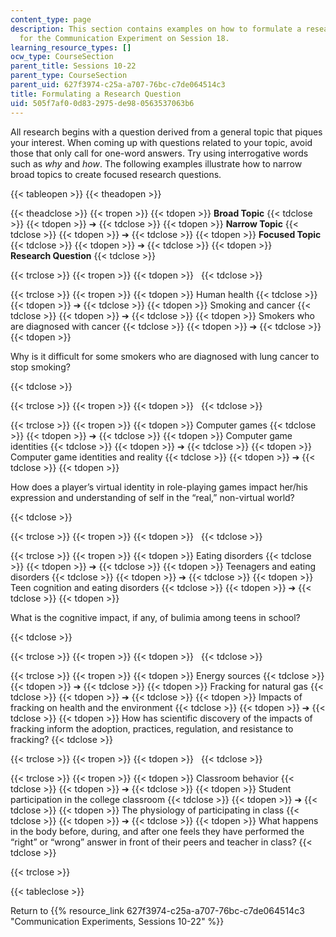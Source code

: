 ```yaml
---
content_type: page
description: This section contains examples on how to formulate a research question
  for the Communication Experiment on Session 18.
learning_resource_types: []
ocw_type: CourseSection
parent_title: Sessions 10-22
parent_type: CourseSection
parent_uid: 627f3974-c25a-a707-76bc-c7de064514c3
title: Formulating a Research Question
uid: 505f7af0-0d83-2975-de98-0563537063b6
---
```


All research begins with a question derived from a general topic that piques your interest. When coming up with questions related to your topic, avoid those that only call for one-word answers. Try using interrogative words such as _why_ and _how_. The following examples illustrate how to narrow broad topics to create focused research questions.

{{< tableopen >}}
{{< theadopen >}}

{{< theadclose >}}
{{< tropen >}}
{{< tdopen >}}
**Broad Topic**
{{< tdclose >}}
{{< tdopen >}}
➔
{{< tdclose >}}
{{< tdopen >}}
**Narrow Topic**
{{< tdclose >}}
{{< tdopen >}}
➔
{{< tdclose >}}
{{< tdopen >}}
**Focused Topic**
{{< tdclose >}}
{{< tdopen >}}
➔
{{< tdclose >}}
{{< tdopen >}}
**Research Question**
{{< tdclose >}}

{{< trclose >}}
{{< tropen >}}
{{< tdopen >}}
 
{{< tdclose >}}

{{< trclose >}}
{{< tropen >}}
{{< tdopen >}}
Human health
{{< tdclose >}}
{{< tdopen >}}
➔
{{< tdclose >}}
{{< tdopen >}}
Smoking and cancer
{{< tdclose >}}
{{< tdopen >}}
➔
{{< tdclose >}}
{{< tdopen >}}
Smokers who are diagnosed with cancer
{{< tdclose >}}
{{< tdopen >}}
➔
{{< tdclose >}}
{{< tdopen >}}


Why is it difficult for some smokers who are diagnosed with lung cancer to stop smoking?


{{< tdclose >}}

{{< trclose >}}
{{< tropen >}}
{{< tdopen >}}
 
{{< tdclose >}}

{{< trclose >}}
{{< tropen >}}
{{< tdopen >}}
Computer games
{{< tdclose >}}
{{< tdopen >}}
➔
{{< tdclose >}}
{{< tdopen >}}
Computer game identities
{{< tdclose >}}
{{< tdopen >}}
➔
{{< tdclose >}}
{{< tdopen >}}
Computer game identities and reality
{{< tdclose >}}
{{< tdopen >}}
➔
{{< tdclose >}}
{{< tdopen >}}


How does a player’s virtual identity in role-playing games impact her/his expression and understanding of self in the “real,” non-virtual world?


{{< tdclose >}}

{{< trclose >}}
{{< tropen >}}
{{< tdopen >}}
 
{{< tdclose >}}

{{< trclose >}}
{{< tropen >}}
{{< tdopen >}}
Eating disorders
{{< tdclose >}}
{{< tdopen >}}
➔
{{< tdclose >}}
{{< tdopen >}}
Teenagers and eating disorders
{{< tdclose >}}
{{< tdopen >}}
➔
{{< tdclose >}}
{{< tdopen >}}
Teen cognition and eating disorders
{{< tdclose >}}
{{< tdopen >}}
➔
{{< tdclose >}}
{{< tdopen >}}


What is the cognitive impact, if any, of bulimia among teens in school?


{{< tdclose >}}

{{< trclose >}}
{{< tropen >}}
{{< tdopen >}}
 
{{< tdclose >}}

{{< trclose >}}
{{< tropen >}}
{{< tdopen >}}
Energy sources
{{< tdclose >}}
{{< tdopen >}}
➔
{{< tdclose >}}
{{< tdopen >}}
Fracking for natural gas
{{< tdclose >}}
{{< tdopen >}}
➔
{{< tdclose >}}
{{< tdopen >}}
Impacts of fracking on health and the environment
{{< tdclose >}}
{{< tdopen >}}
➔
{{< tdclose >}}
{{< tdopen >}}
How has scientific discovery of the impacts of fracking inform the adoption, practices, regulation, and resistance to fracking?
{{< tdclose >}}

{{< trclose >}}
{{< tropen >}}
{{< tdopen >}}
 
{{< tdclose >}}

{{< trclose >}}
{{< tropen >}}
{{< tdopen >}}
Classroom behavior
{{< tdclose >}}
{{< tdopen >}}
➔
{{< tdclose >}}
{{< tdopen >}}
Student participation in the college classroom
{{< tdclose >}}
{{< tdopen >}}
➔
{{< tdclose >}}
{{< tdopen >}}
The physiology of participating in class
{{< tdclose >}}
{{< tdopen >}}
➔
{{< tdclose >}}
{{< tdopen >}}
What happens in the body before, during, and after one feels they have performed the “right” or “wrong” answer in front of their peers and teacher in class?
{{< tdclose >}}

{{< trclose >}}

{{< tableclose >}}

Return to {{% resource_link 627f3974-c25a-a707-76bc-c7de064514c3 "Communication Experiments, Sessions 10-22" %}}